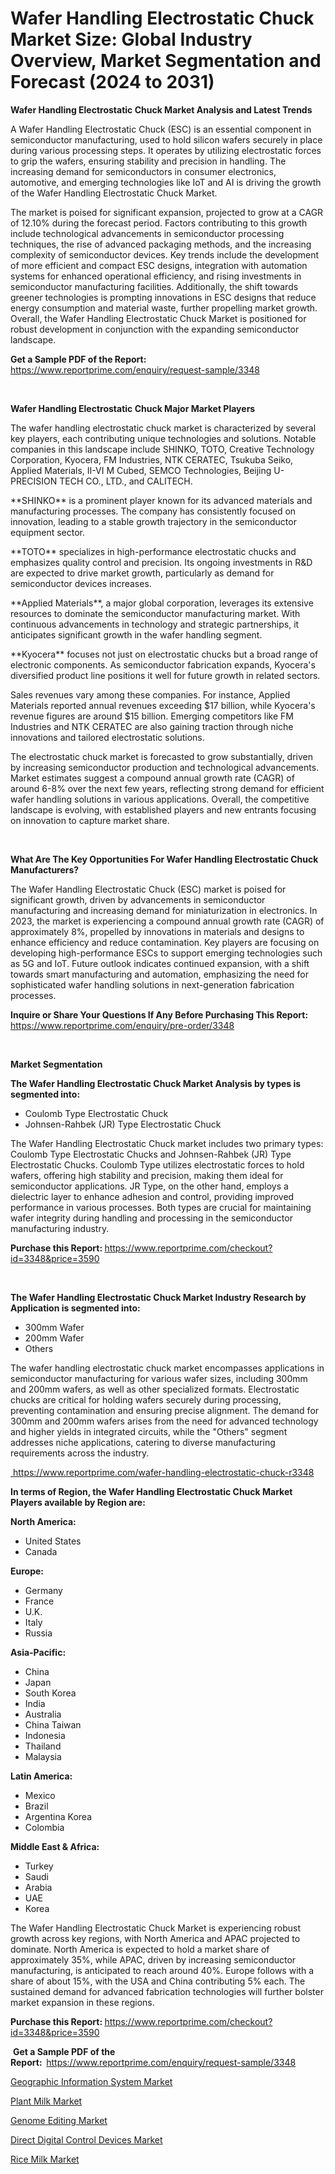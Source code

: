 <p><h1>Wafer Handling Electrostatic Chuck Market Size: Global Industry Overview, Market Segmentation and Forecast (2024 to 2031)</h1></p><p><strong>Wafer Handling Electrostatic Chuck Market Analysis and Latest Trends</strong></p>
<p><p>A Wafer Handling Electrostatic Chuck (ESC) is an essential component in semiconductor manufacturing, used to hold silicon wafers securely in place during various processing steps. It operates by utilizing electrostatic forces to grip the wafers, ensuring stability and precision in handling. The increasing demand for semiconductors in consumer electronics, automotive, and emerging technologies like IoT and AI is driving the growth of the Wafer Handling Electrostatic Chuck Market.</p><p>The market is poised for significant expansion, projected to grow at a CAGR of 12.10% during the forecast period. Factors contributing to this growth include technological advancements in semiconductor processing techniques, the rise of advanced packaging methods, and the increasing complexity of semiconductor devices. Key trends include the development of more efficient and compact ESC designs, integration with automation systems for enhanced operational efficiency, and rising investments in semiconductor manufacturing facilities. Additionally, the shift towards greener technologies is prompting innovations in ESC designs that reduce energy consumption and material waste, further propelling market growth. Overall, the Wafer Handling Electrostatic Chuck Market is positioned for robust development in conjunction with the expanding semiconductor landscape.</p></p>
<p><strong>Get a Sample PDF of the Report:&nbsp;</strong> <a href="https://www.reportprime.com/enquiry/request-sample/3348?utm_campaign=12&utm_medium=2&utm_source=Github&utm_content=ia&utm_term=15112024&utm_id=wafer-handling-electrostatic-chuck">https://www.reportprime.com/enquiry/request-sample/3348</a></p>
<p>&nbsp;</p>
<p><strong>Wafer Handling Electrostatic Chuck Major Market Players</strong></p>
<p><p>The wafer handling electrostatic chuck market is characterized by several key players, each contributing unique technologies and solutions. Notable companies in this landscape include SHINKO, TOTO, Creative Technology Corporation, Kyocera, FM Industries, NTK CERATEC, Tsukuba Seiko, Applied Materials, II-VI M Cubed, SEMCO Technologies, Beijing U-PRECISION TECH CO., LTD., and CALITECH.</p><p>**SHINKO** is a prominent player known for its advanced materials and manufacturing processes. The company has consistently focused on innovation, leading to a stable growth trajectory in the semiconductor equipment sector. </p><p>**TOTO** specializes in high-performance electrostatic chucks and emphasizes quality control and precision. Its ongoing investments in R&D are expected to drive market growth, particularly as demand for semiconductor devices increases.</p><p>**Applied Materials**, a major global corporation, leverages its extensive resources to dominate the semiconductor manufacturing market. With continuous advancements in technology and strategic partnerships, it anticipates significant growth in the wafer handling segment.</p><p>**Kyocera** focuses not just on electrostatic chucks but a broad range of electronic components. As semiconductor fabrication expands, Kyocera's diversified product line positions it well for future growth in related sectors.</p><p>Sales revenues vary among these companies. For instance, Applied Materials reported annual revenues exceeding $17 billion, while Kyocera's revenue figures are around $15 billion. Emerging competitors like FM Industries and NTK CERATEC are also gaining traction through niche innovations and tailored electrostatic solutions.</p><p>The electrostatic chuck market is forecasted to grow substantially, driven by increasing semiconductor production and technological advancements. Market estimates suggest a compound annual growth rate (CAGR) of around 6-8% over the next few years, reflecting strong demand for efficient wafer handling solutions in various applications. Overall, the competitive landscape is evolving, with established players and new entrants focusing on innovation to capture market share.</p></p>
<p>&nbsp;</p>
<p><strong>What Are The Key Opportunities For Wafer Handling Electrostatic Chuck Manufacturers?</strong></p>
<p><p>The Wafer Handling Electrostatic Chuck (ESC) market is poised for significant growth, driven by advancements in semiconductor manufacturing and increasing demand for miniaturization in electronics. In 2023, the market is experiencing a compound annual growth rate (CAGR) of approximately 8%, propelled by innovations in materials and designs to enhance efficiency and reduce contamination. Key players are focusing on developing high-performance ESCs to support emerging technologies such as 5G and IoT. Future outlook indicates continued expansion, with a shift towards smart manufacturing and automation, emphasizing the need for sophisticated wafer handling solutions in next-generation fabrication processes.</p></p>
<p><strong>Inquire or Share Your Questions If Any Before Purchasing This Report:</strong> <a href="https://www.reportprime.com/enquiry/pre-order/3348?utm_campaign=12&utm_medium=2&utm_source=Github&utm_content=ia&utm_term=15112024&utm_id=wafer-handling-electrostatic-chuck">https://www.reportprime.com/enquiry/pre-order/3348</a></p>
<p>&nbsp;</p>
<p><strong>Market Segmentation</strong></p>
<p><strong>The Wafer Handling Electrostatic Chuck Market Analysis by types is segmented into:</strong></p>
<p><ul><li>Coulomb Type Electrostatic Chuck</li><li>Johnsen-Rahbek (JR) Type Electrostatic Chuck</li></ul></p>
<p><p>The Wafer Handling Electrostatic Chuck market includes two primary types: Coulomb Type Electrostatic Chucks and Johnsen-Rahbek (JR) Type Electrostatic Chucks. Coulomb Type utilizes electrostatic forces to hold wafers, offering high stability and precision, making them ideal for semiconductor applications. JR Type, on the other hand, employs a dielectric layer to enhance adhesion and control, providing improved performance in various processes. Both types are crucial for maintaining wafer integrity during handling and processing in the semiconductor manufacturing industry.</p></p>
<p><strong>Purchase this Report:&nbsp;</strong><a href="https://www.reportprime.com/checkout?id=3348&price=3590&utm_campaign=12&utm_medium=2&utm_source=Github&utm_content=ia&utm_term=15112024&utm_id=wafer-handling-electrostatic-chuck">https://www.reportprime.com/checkout?id=3348&price=3590</a></p>
<p>&nbsp;</p>
<p><strong>The Wafer Handling Electrostatic Chuck Market Industry Research by Application is segmented into:</strong></p>
<p><ul><li>300mm Wafer</li><li>200mm Wafer</li><li>Others</li></ul></p>
<p><p>The wafer handling electrostatic chuck market encompasses applications in semiconductor manufacturing for various wafer sizes, including 300mm and 200mm wafers, as well as other specialized formats. Electrostatic chucks are critical for holding wafers securely during processing, preventing contamination and ensuring precise alignment. The demand for 300mm and 200mm wafers arises from the need for advanced technology and higher yields in integrated circuits, while the "Others" segment addresses niche applications, catering to diverse manufacturing requirements across the industry.</p></p>
<p><a href="https://www.reportprime.com/wafer-handling-electrostatic-chuck-r3348?utm_campaign=12&utm_medium=2&utm_source=Github&utm_content=ia&utm_term=15112024&utm_id=wafer-handling-electrostatic-chuck">&nbsp;https://www.reportprime.com/wafer-handling-electrostatic-chuck-r3348</a></p>
<p><strong>In terms of Region, the Wafer Handling Electrostatic Chuck Market Players available by Region are:</strong></p>
<p>
    <p> <strong> North America: </strong>
        <ul>
            <li>United States</li>
            <li>Canada</li>
        </ul>
        </p> 
    <p> <strong> Europe: </strong>
        <ul>
            <li>Germany</li>
            <li>France</li>
            <li>U.K.</li>
            <li>Italy</li>
            <li>Russia</li>
        </ul>
        </p> 
    <p> <strong> Asia-Pacific: </strong>
        <ul>
            <li>China</li>
            <li>Japan</li>
            <li>South Korea</li>
            <li>India</li>
            <li>Australia</li>
            <li>China Taiwan</li>
            <li>Indonesia</li>
            <li>Thailand</li>
            <li>Malaysia</li>
        </ul>
        </p> 
    <p> <strong> Latin America: </strong>
        <ul>
            <li>Mexico</li>
            <li>Brazil</li>
            <li>Argentina Korea</li>
            <li>Colombia</li>
        </ul>
        </p> 
    <p> <strong> Middle East & Africa: </strong>
        <ul>
            <li>Turkey</li>
            <li>Saudi</li>
            <li>Arabia</li>
            <li>UAE</li>
            <li>Korea</li>
        </ul>
    </p>
    </p>
<p><p>The Wafer Handling Electrostatic Chuck Market is experiencing robust growth across key regions, with North America and APAC projected to dominate. North America is expected to hold a market share of approximately 35%, while APAC, driven by increasing semiconductor manufacturing, is anticipated to reach around 40%. Europe follows with a share of about 15%, with the USA and China contributing 5% each. The sustained demand for advanced fabrication technologies will further bolster market expansion in these regions.</p></p>
<p><strong>Purchase this Report: </strong><a href="https://www.reportprime.com/checkout?id=3348&price=3590&utm_campaign=12&utm_medium=2&utm_source=Github&utm_content=ia&utm_term=15112024&utm_id=wafer-handling-electrostatic-chuck">https://www.reportprime.com/checkout?id=3348&price=3590</a></p>
<p>&nbsp;<strong>Get a Sample PDF of the Report:&nbsp;&nbsp;</strong><a href="https://www.reportprime.com/enquiry/request-sample/3348?utm_campaign=12&utm_medium=2&utm_source=Github&utm_content=ia&utm_term=15112024&utm_id=wafer-handling-electrostatic-chuck">https://www.reportprime.com/enquiry/request-sample/3348</a></p>
<p><strong></strong></p>
<p><p><a href="https://issuu.com/reportprime-2/docs/geographic-information-system-marke_d1360d9f1e155e?utm_campaign=12&utm_medium=2&utm_source=Github&utm_content=ia&utm_term=15112024&utm_id=wafer-handling-electrostatic-chuck">Geographic Information System Market</a></p><p><a href="https://www.linkedin.com/pulse/plant-milk-market-size-type-product-global-industry-analysis-0koif?utm_campaign=12&utm_medium=2&utm_source=Github&utm_content=ia&utm_term=15112024&utm_id=wafer-handling-electrostatic-chuck">Plant Milk Market</a></p><p><a href="https://issuu.com/reportprime-2/docs/genome-editing-market-size-2030.ppt_aaa7d38de57c90?utm_campaign=12&utm_medium=2&utm_source=Github&utm_content=ia&utm_term=15112024&utm_id=wafer-handling-electrostatic-chuck">Genome Editing Market</a></p><p><a href="https://github.com/AbbasMahmud554/Market-Research-Report-List-1/blob/main/direct-digital-control-devices-market.md?utm_campaign=12&utm_medium=2&utm_source=Github&utm_content=ia&utm_term=15112024&utm_id=wafer-handling-electrostatic-chuck">Direct Digital Control Devices Market</a></p><p><a href="https://www.linkedin.com/pulse/rice-milk-market-opportunities-emerging-global-trends-shifts-8dr2f?utm_campaign=12&utm_medium=2&utm_source=Github&utm_content=ia&utm_term=15112024&utm_id=wafer-handling-electrostatic-chuck">Rice Milk Market</a></p></p>